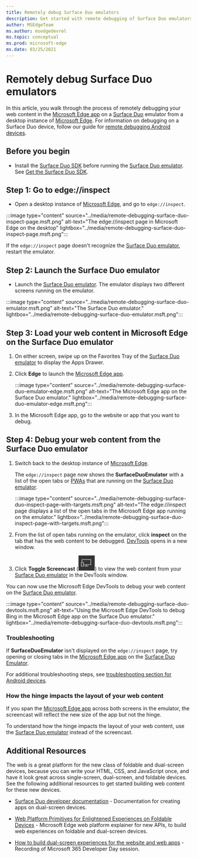 ```yaml
---
title: Remotely debug Surface Duo emulators
description: Get started with remote debugging of Surface Duo emulators.
author: MSEdgeTeam
ms.author: msedgedevrel
ms.topic: conceptual
ms.prod: microsoft-edge
ms.date: 03/25/2021
---
```

# Remotely debug Surface Duo emulators

In this article, you walk through the process of remotely debugging your web content in the [Microsoft Edge app](https://play.google.com/store/apps/details?id=com.microsoft.emmx) on a [Surface Duo](https://www.microsoft.com/surface/devices/surface-duo) emulator from a desktop instance of [Microsoft Edge](https://www.microsoft.com/edge).  For information on debugging on a Surface Duo device, follow our guide for [remote debugging Android devices](./index.md).


<!-- ====================================================================== -->
## Before you begin

*  Install the [Surface Duo SDK](https://www.microsoft.com/download/details.aspx?id=100847) before running the [Surface Duo emulator](/dual-screen/android/use-emulator).  See [Get the Surface Duo SDK](/dual-screen/android/get-duo-sdk).


<!-- ====================================================================== -->
## Step 1: Go to edge://inspect

*  Open a desktop instance of [Microsoft Edge](https://www.microsoft.com/edge), and go to `edge://inspect`.

:::image type="content" source="../media/remote-debugging-surface-duo-inspect-page.msft.png" alt-text="The edge://inspect page in Microsoft Edge on the desktop" lightbox="../media/remote-debugging-surface-duo-inspect-page.msft.png":::

If the `edge://inspect` page doesn't recognize the [Surface Duo emulator](/dual-screen/android/use-emulator), restart the emulator.


<!-- ====================================================================== -->
## Step 2: Launch the Surface Duo emulator

*  Launch the [Surface Duo emulator](/dual-screen/android/use-emulator).  The emulator displays two different screens running on the emulator.

:::image type="content" source="../media/remote-debugging-surface-duo-emulator.msft.png" alt-text="The Surface Duo emulator." lightbox="../media/remote-debugging-surface-duo-emulator.msft.png":::


<!-- ====================================================================== -->
## Step 3: Load your web content in Microsoft Edge on the Surface Duo emulator

1. On either screen, swipe up on the Favorites Tray of the [Surface Duo emulator](/dual-screen/android/use-emulator) to display the Apps Drawer.

1. Click **Edge** to launch the [Microsoft Edge app](https://play.google.com/store/apps/details?id=com.microsoft.emmx).

   :::image type="content" source="../media/remote-debugging-surface-duo-emulator-edge.msft.png" alt-text="The Microsoft Edge app on the Surface Duo emulator." lightbox="../media/remote-debugging-surface-duo-emulator-edge.msft.png":::

1. In the Microsoft Edge app, go to the website or app that you want to debug.


<!-- ====================================================================== -->
## Step 4: Debug your web content from the Surface Duo emulator

1. Switch back to the desktop instance of [Microsoft Edge](https://www.microsoft.com/edge).

   The `edge://inspect` page now shows the **SurfaceDuoEmulator** with a list of the open tabs or [PWAs](../../progressive-web-apps-chromium/index.md) that are running on the [Surface Duo emulator](/dual-screen/android/use-emulator).

   :::image type="content" source="../media/remote-debugging-surface-duo-inspect-page-with-targets.msft.png" alt-text="The edge://inspect page displays a list of the open tabs in the Microsoft Edge app running on the emulator." lightbox="../media/remote-debugging-surface-duo-inspect-page-with-targets.msft.png":::

1. From the list of open tabs running on the emulator, click **inspect** on the tab that has the web content to be debugged.  [DevTools](../index.md) opens in a new window.

1. Click **Toggle Screencast** (![Toggle Screencast.](../media/toggle-screencast-icon.msft.png)) to view the web content from your [Surface Duo emulator](/dual-screen/android/use-emulator) in the DevTools window.

You can now use the Microsoft Edge DevTools to debug your web content on the [Surface Duo emulator](/dual-screen/android/use-emulator).

:::image type="content" source="../media/remote-debugging-surface-duo-devtools.msft.png" alt-text="Using the Microsoft Edge DevTools to debug Bing in the Microsoft Edge app on the Surface Duo emulator." lightbox="../media/remote-debugging-surface-duo-devtools.msft.png":::

### Troubleshooting

If **SurfaceDuoEmulator** isn't displayed on the `edge://inspect` page, try opening or closing tabs in the [Microsoft Edge app](https://play.google.com/store/apps/details?id=com.microsoft.emmx) on the [Surface Duo Emulator](/dual-screen/android/use-emulator).

For additional troubleshooting steps, see [troubleshooting section for Android devices](./index.md#troubleshooting-devtools-is-not-detecting-the-android-device).

### How the hinge impacts the layout of your web content

If you span the [Microsoft Edge app](https://play.google.com/store/apps/details?id=com.microsoft.emmx) across both screens in the emulator, the screencast will reflect the new size of the app but not the hinge.

To understand how the hinge impacts the layout of your web content, use the [Surface Duo emulator](/dual-screen/android/use-emulator) instead of the screencast.


<!-- ====================================================================== -->
## Additional Resources

The web is a great platform for the new class of foldable and dual-screen devices, because you can write your HTML, CSS, and JavaScript once, and have it look great across single-screen, dual-screen, and foldable devices.  See the following additional resources to get started building web content for these new devices.

*  [Surface Duo developer documentation](/dual-screen/index) - Documentation for creating apps on dual-screen devices.

*  [Web Platform Primitives for Enlightened Experiences on Foldable Devices](https://github.com/MicrosoftEdge/MSEdgeExplainers/blob/master/Foldables/explainer.md) - Microsoft Edge web platform explainer for new APIs, to build web experiences on foldable and dual-screen devices.

*  [How to build dual-screen experiences for the website and web apps](https://youtu.be/DXrZWsqXPVc) - Recording of Microsoft 365 Developer Day session.
